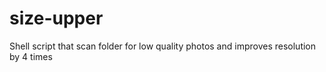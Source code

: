 # size-upper
Shell script that scan folder for low quality photos and improves resolution by 4 times
